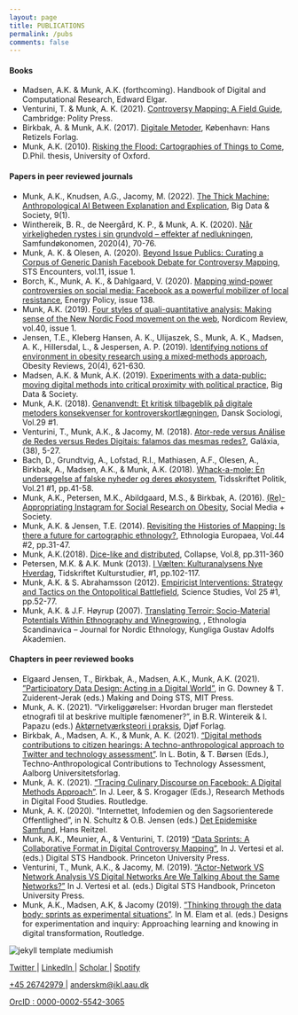 ```yaml
---
layout: page
title: PUBLICATIONS
permalink: /pubs
comments: false
---
```



<div class="row justify-content-between">
<div class="col-md-8 pr-5">


<h4>Books</h4>

<ul>
  <li>Madsen, A.K. & Munk, A.K. (forthcoming). Handbook of Digital and Computational Research, Edward Elgar.</li>
  <li>Venturini, T. & Munk, A. K. (2021). <a target="_blank" href="https://books.google.dk/books?id=eo1SEAAAQBAJ&lpg=PP1&pg=PP1#v=onepage&q&f=false">Controversy Mapping: A Field Guide</a>, Cambridge: Polity Press.</li>
  <li>Birkbak, A. & Munk, A.K. (2017). <a target="_blank" href="https://hansreitzel.dk/products/digitale-metoder-bog-36249-9788741258218">Digitale Metoder</a>, København: Hans Retizels Forlag. </li>
  <li>Munk, A.K. (2010). <a target="_blank" href="https://ora.ox.ac.uk/objects/uuid:55c2df2e-3506-4a93-8cab-37f133866182/download_file?safe_filename=Munk_RiskingTheFloodORA.pdf&file_format=application%2Fpdf&type_of_work=Thesis">Risking the Flood: Cartographies of Things to Come</a>, D.Phil. thesis, University of Oxford.</li>
</ul>  

<h4>Papers in peer reviewed journals</h4>

<ul>
  <li>Munk, A.K., Knudsen, A.G., Jacomy, M. (2022). <a target="_blank" href="https://journals.sagepub.com/doi/full/10.1177/20539517211069891">The Thick Machine: Anthropological AI Between Explanation and Explication</a>, Big Data & Society, 9(1).</li>
  <li>Winthereik, B. R., de Neergård, K. P., & Munk, A. K. (2020). <a target="_blank" href="https://tidsskrift.dk/samfundsokonomen/article/view/123563">Når virkeligheden rystes i sin grundvold – effekter af nedlukningen</a>, Samfundøkonomen, 2020(4), 70-76.</li>
  <li>Munk, A. K. & Olesen, A. (2020). <a target="_blank" href="https://www.dasts.dk/wp-content/uploads/3_Beyond-issues_FV_1.pdf">Beyond Issue Publics: Curating a Corpus of Generic Danish Facebook Debate for Controversy Mapping</a>, STS Encounters, vol.11, issue 1.</li>
  <li>Borch, K., Munk, A. K., & Dahlgaard, V. (2020). <a target="_blank" href="https://www.sciencedirect.com/science/article/abs/pii/S0301421519308055">Mapping wind-power controversies on social media: Facebook as a powerful mobilizer of local resistance</a>, Energy Policy, issue 138.</li>
  <li>Munk, A.K. (2019).  <a target="_blank" href="https://www.sciendo.com/article/10.2478/nor-2019-0020">Four styles of quali-quantitative analysis: Making sense of the New Nordic Food movement on the web</a>, Nordicom Review, vol.40, issue 1.</li>
  <li>Jensen, T.E., Kleberg Hansen, A. K., Ulijaszek, S., Munk, A. K., Madsen, A. K., Hillersdal, L., & Jespersen, A. P. (2019). <a target="_blank" href="https://vbn.aau.dk/ws/portalfiles/portal/343715803/Identifying_notions_of_obesity.pdf">Identifying notions of environment in obesity research using a mixed‐methods approach</a>, Obesity Reviews, 20(4), 621-630.</li>
  <li>Madsen, A.K. & Munk, A.K. (2019). <a target="_blank" href="https://journals.sagepub.com/doi/10.1177/2053951718825357">Experiments with a data-public: moving digital methods into critical proximity with political practice</a>, Big Data & Society.</li>
  <li>Munk, A.K. (2018). <a target="_blank" href="https://rauli.cbs.dk/index.php/dansksociologi/article/view/5722">Genanvendt: Et kritisk tilbageblik på digitale metoders konsekvenser for kontroverskortlægningen</a>, Dansk Sociologi, Vol.29 #1.</li>
  <li>Venturini, T., Munk, A.K., & Jacomy, M. (2018). <a target="_blank" href="https://revistas.pucsp.br/index.php/galaxia/article/view/36645">Ator-rede versus Análise de Redes versus Redes Digitais: falamos das mesmas redes?</a>, Galáxia, (38), 5-27. </li>
  <li>Bach, D., Grundtvig, A., Lofstad, R.I., Mathiasen, A.F., Olesen, A., Birkbak, A., Madsen, A.K., & Munk, A.K. (2018). <a target="_blank" href="https://tidsskrift.dk/politik/article/view/106144">Whack-a-mole: En undersøgelse af falske nyheder og deres økosystem</a>, Tidsskriftet Politik, Vol.21 #1, pp.41-58.</li>
  <li>Munk, A.K., Petersen, M.K., Abildgaard, M.S., & Birkbak, A. (2016). <a target="_blank" href="https://www.researchgate.net/publication/304918866_Re-Appropriating_Instagram_for_Social_Research_Three_Methods_for_Studying_Obesogenic_Environments"> (Re)-Appropriating Instagram for Social Research on Obesity</a>, Social Media + Society.</li>
  <li>Munk, A.K. & Jensen, T.E. (2014). <a target="_blank" href="https://ee.openlibhums.org/article/id/1125/">Revisiting the Histories of Mapping: Is there a future for cartographic ethnology?</a>, Ethnologia Europaea, Vol.44 #2, pp.31-47.</li>
  <li>Munk, A.K.(2018). <a target="_blank" href="https://www.urbanomic.com/chapter/collapse-viii-anders-kristian-munk-dice-like-and-distributed/">Dice-like and distributed</a>, Collapse, Vol.8, pp.311-360</li>
  <li>Petersen, M.K. & A.K. Munk (2013). <a target="_blank" href="https://tidsskrift.dk/fn/article/view/8142">I Vælten: Kulturanalysens Nye Hverdag</a>, Tidskriftet Kulturstudier, #1, pp.102-117.</li>
  <li>Munk, A.K. & S. Abrahamsson (2012). <a target="_blank" href="https://sciencetechnologystudies.journal.fi/article/view/55281"> Empiricist Interventions: Strategy and Tactics on the Ontopolitical Battlefield</a>, Science Studies, Vol 25 #1, pp.52-77.</li>
  <li>Munk, A.K. & J.F. Høyrup (2007). <a target="_blank" href="https://www.academia.edu/2237975/Translating_Terroir_Sociomaterial_Potentials_in_Ethnography_and_Wine_growing">Translating Terroir: Socio-Material Potentials Within Ethnography and Winegrowing</a>, , Ethnologia Scandinavica – Journal for Nordic Ethnology, Kungliga Gustav Adolfs Akademien.</li>


</ul>  

<h4>Chapters in peer reviewed books</h4>

<ul>
  <li>Elgaard Jensen, T., Birkbak, A., Madsen, A.K., Munk, A.K. (2021). <a target="_blank" href="https://vbn.aau.dk/ws/portalfiles/portal/437610441/2021_PARTICIPATORY_DATA_DESIGN_Acting_in_a_Digital_World.pdf">”Participatory Data Design: Acting in a Digital World”</a>, in G. Downey & T. Zuiderent-Jerak (eds.) Making and Doing STS, MIT Press.</li>
  <li>Munk, A. K. (2021). “Virkeliggørelser: Hvordan bruger man flerstedet etnografi til at beskrive multiple fænomener?”, in B.R. Wintereik & I. Papazu (eds.) <a target="_blank" href="https://www.djoef-forlag.dk/book-info/aktornetvaerksteori">Aktørnetværksteori i praksis</a>, Djøf Forlag.</li>
  <li>Birkbak, A., Madsen, A. K., & Munk, A. K. (2021). <a target="_blank" href="https://vbn.aau.dk/ws/portalfiles/portal/423678491/2021_Digital_Methods_Contributions_to_Citizen_Hearings_A_TechnoAnthropological_Approach_to_Twitter_and_Technology_Assessment.pdf">“Digital methods contributions to citizen hearings: A techno-anthropological approach to Twitter and technology assessment”</a>. In L. Botin, & T. Børsen (Eds.), Techno-Anthropological Contributions to Technology Assessment, Aalborg Universitetsforlag.</li>
  <li>Munk, A. K. (2021). <a target="_blank" href="https://vbn.aau.dk/ws/portalfiles/portal/427726913/Munk_TracingCulinaryDiscourse_Final.pdf"> “Tracing Culinary Discourse on Facebook: A Digital Methods Approach”</a>. In J. Leer, & S. Krogager (Eds.), Research Methods in Digital Food Studies. Routledge.</li>
  <li>Munk, A. K. (2020). “Internettet, Infodemien og den Sagsorienterede Offentlighed”, in N. Schultz & O.B. Jensen (eds.) <a target="_blank" href="https://vbn.aau.dk/ws/portalfiles/portal/437610441/2021_PARTICIPATORY_DATA_DESIGN_Acting_in_a_Digital_World.pdf">Det Epidemiske Samfund</a>, Hans Reitzel.</li>
  <li>Munk, A.K., Meunier, A., & Venturini, T. (2019) <a target="_blank" href="https://digitalsts.net/wp-content/uploads/2019/11/30_digitalSTS_Data-Sprints.pdf">“Data Sprints: A Collaborative Format in Digital Controversy Mapping”</a>, In J. Vertesi et al. (eds.) Digital STS Handbook. Princeton University Press.</li>
  <li>Venturini, T., Munk, A.K., & Jacomy, M. (2019). <a target="_blank" href="https://digitalsts.net/wp-content/uploads/2019/11/32_digitalSTS_Actor-Network.pdf">“Actor-Network VS Network Analysis VS Digital Networks Are We Talking About the Same Networks?”</a> In J. Vertesi et al. (eds.) Digital STS Handbook, Princeton University Press.</li>
  <li>Munk, A.K., Madsen, A.K, & Jacomy (2019). <a target="_blank" href="https://vbn.aau.dk/ws/files/320713494/MunkKoedJacomy_ThinkkingThroughTheDataBody_FinalDraft.pdf"> ”Thinking through the data body: sprints as experimental situations”</a>. In M. Elam et al. (eds.) Designs for experimentation and inquiry: Approaching learning and knowing in digital transformation, Routledge.</li>
</ul>  
</div>

<div class="col-md-4">

<div class="sticky-top sticky-top-80">

<p class="mb-5"><img class="shadow-lg" src="{{site.baseurl}}/assets/images/logo4.png" alt="jekyll template mediumish" /></p>

<p><a target="_blank" href="https://twitter.com/AndersKMunk">Twitter <i class="fab fa-twitter"></i></a> &#124; <a target="_blank" href="https://www.linkedin.com/in/akmunk/">LinkedIn <i class="fab fa-linkedin"></i></a> &#124; <a target="_blank" href="https://scholar.google.com/citations?user=zMNHCokAAAAJ">Scholar <i class="ai ai-google-scholar"></i></a> &#124; <a target="_blank" href="https://open.spotify.com/artist/4ZiE8tzaRquJl7KPoZXNnQ?si=X05TEs6cR_6ywxuC2SlNAQ">Spotify <i class="fab fa-spotify"></i></a></p>

<p> <a href="tel:+45 26742979">+45 26742979 <i class="fa fa-phone"></i></a> &#124; <a href="mailto:anderskm@ikl.aau.dk">anderskm@ikl.aau.dk <i class="fa fa-envelope"></i></a> </p>

<p><a target="_blank" href="https://orcid.org/0000-0002-5542-3065">OrcID <i class="ai ai-orcid"></i>: 0000-0002-5542-3065</a></p>

</div>
</div>
</div>
